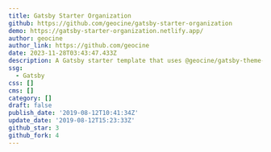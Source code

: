 ```yaml
---
title: Gatsby Starter Organization
github: https://github.com/geocine/gatsby-starter-organization
demo: https://gatsby-starter-organization.netlify.app/
author: geocine
author_link: https://github.com/geocine
date: 2023-11-28T03:43:47.433Z
description: A Gatsby starter template that uses @geocine/gatsby-theme-organization
ssg:
  - Gatsby
css: []
cms: []
category: []
draft: false
publish_date: '2019-08-12T10:41:34Z'
update_date: '2019-08-12T15:23:33Z'
github_star: 3
github_fork: 4
---
```

